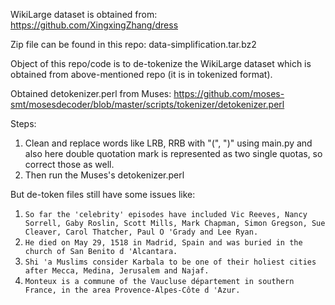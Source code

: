 
WikiLarge dataset is obtained from: https://github.com/XingxingZhang/dress

Zip file can be found in this repo: data-simplification.tar.bz2

Object of this repo/code is to de-tokenize the WikiLarge dataset which is obtained from above-mentioned repo (it is in tokenized format).

 
Obtained detokenizer.perl from Muses: https://github.com/moses-smt/mosesdecoder/blob/master/scripts/tokenizer/detokenizer.perl

Steps:
1. Clean and replace words like LRB, RRB with "(", ")" using main.py and also here double quotation mark is represented as two single quotas, so correct those as well.
2. Then run the Muses's detokenizer.perl


But de-token files still have some issues like:

1. `So far the 'celebrity' episodes have included Vic Reeves, Nancy Sorrell, Gaby Roslin, Scott Mills, Mark Chapman, Simon Gregson, Sue Cleaver, Carol Thatcher, Paul O 'Grady and Lee Ryan.`
2. `He died on May 29, 1518 in Madrid, Spain and was buried in the church of San Benito d 'Alcantara.`
2. `Shi 'a Muslims consider Karbala to be one of their holiest cities after Mecca, Medina, Jerusalem and Najaf.`
3. `Monteux is a commune of the Vaucluse département in southern France, in the area Provence-Alpes-Côte d 'Azur.`

